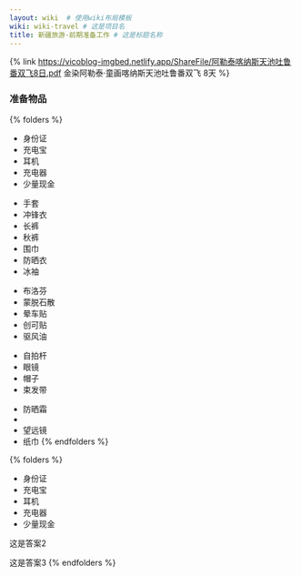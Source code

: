 ```yaml
---
layout: wiki  # 使用wiki布局模板
wiki: wiki-travel # 这是项目名
title: 新疆旅游-前期准备工作 # 这是标题名称
---
```


{% link https://vicoblog-imgbed.netlify.app/ShareFile/阿勒泰喀纳斯天池吐鲁番双飞8日.pdf 金染阿勒泰·童画喀纳斯天池吐鲁番双飞 8天  %}

### 准备物品

{% folders %}
<!-- 必备物品 -->
- 身份证
- 充电宝
- 耳机
- 充电器
- 少量现金
<!-- 衣物保暖 -->
- 手套
- 冲锋衣
- 长裤
- 秋裤
- 围巾
- 防晒衣
- 冰袖
<!-- 药物 -->
- 布洛芬
- 蒙脱石散
- 晕车贴
- 创可贴
- 驱风油
<!-- 拍照神器 -->
- 自拍杆
- 眼镜
- 帽子
- 束发带
<!-- 防嗮 -->
- 防晒霜
- <!-- 其他 -->
- 望远镜
- 纸巾
{% endfolders %}

{% folders %}
<!-- 必备物品 -->
- 身份证
- 充电宝
- 耳机
- 充电器
- 少量现金
<!-- folder 题目2 -->
这是答案2
<!-- folder 题目3 -->
这是答案3
{% endfolders %}
